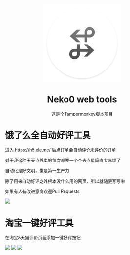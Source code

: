 <div align="center">
    <img src="https://github.com/jojuniori/neko0-web-tools/raw/master/img/logo.png" width="256px" align="center">
</div>
<h1 align="center">Neko0 web tools</h1>

<center>这是个Tampermonkey脚本项目</center>


# 饿了么全自动好评工具

进入 https://h5.ele.me/ 后点订单会自动评价未评价的订单

对于我这种天天点外卖的每次都要一个个去点星简直太麻烦了

自动化是好文明，懒是第一生产力

除了用来自动好评之外根本没什么用的网页，所以就随便写写啦

如果有人有改进意向欢迎Pull Requests

<img src="https://greasyfork.org/system/screenshots/screenshots/000/011/374/thumb/122.gif">

# 淘宝一键好评工具

在淘宝&天猫评价页面添加一键好评按钮

<img src="https://greasyfork.org/system/screenshots/screenshots/000/002/776/original/1.png">

<img src="https://greasyfork.org/system/screenshots/screenshots/000/002/777/original/2.png">

<img src="https://greasyfork.org/system/screenshots/screenshots/000/002/778/original/3.png">
